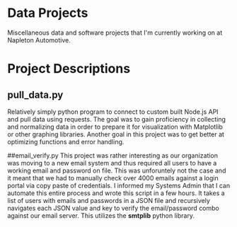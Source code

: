 # Data Projects
Miscellaneous data and software projects that I'm currently working on at Napleton Automotive.

# Project Descriptions
## pull_data.py
Relatively simply python program to connect to custom built Node.js API and pull data using requests. The goal was to gain proficiency in collecting and normalizing data in order to prepare it for visualization with Matplotlib or other graphing libraries. Another goal in this project was to get better at optimizing functions and error handling. 

##email_verify.py
This project was rather interesting as our organization was moving to a new email system and thus required all users to have a working email and password on file. This was unforuntely not the case and it meant that we had to manually check over 4000 emails against a login portal via copy paste of credentials. I informed my Systems Admin that I can automate this entire process and wrote this script in a few hours. It takes a list of users with emails and passwords in a JSON file and recursively navigates each JSON value and key to verify the email/password combo against our email server. This utilizes the **smtplib** python library. 



